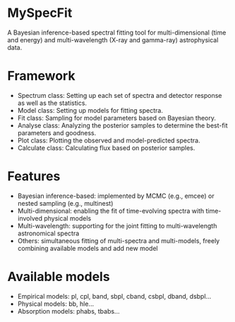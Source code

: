 # MySpecFit
A Bayesian inference-based spectral fitting tool for multi-dimensional (time and energy) and multi-wavelength (X-ray and gamma-ray) astrophysical data.

# Framework
- Spectrum class: Setting up each set of spectra and detector response as well as the statistics.
- Model class: Setting up models for fitting spectra.
- Fit class: Sampling for model parameters based on Bayesian theory.
- Analyse class: Analyzing the posterior samples to determine the best-fit parameters and goodness.
- Plot class: Plotting the observed and model-predicted spectra.
- Calculate class: Calculating flux based on posterior samples.

# Features
- Bayesian inference-based: implemented by MCMC (e.g., emcee) or nested sampling (e.g., multinest)
- Multi-dimensional: enabling the fit of time-evolving spectra with time-involved physical models
- Multi-wavelength: supporting for the joint fitting to multi-wavelength astronomical spectra
- Others: simultaneous fitting of multi-spectra and multi-models, freely combining available models and add new model
  
# Available models
- Empirical models: pl, cpl, band, sbpl, cband, csbpl, dband, dsbpl...
- Physical models: bb, hle...
- Absorption models: phabs, tbabs...
